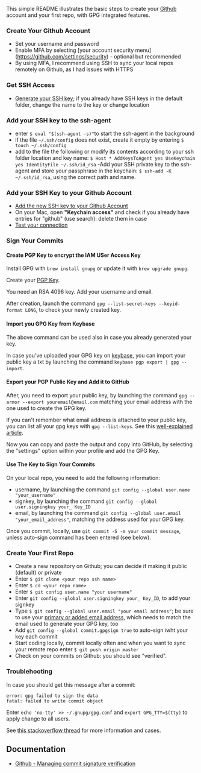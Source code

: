 This simple README illustrates the basic steps to create your [Github](github.com) account and your first repo, with GPG integrated features.

### Create Your Github Account
- Set your username and password
- Enable MFA by selecting [your account security menu] (https://github.com/settings/security) - optional but recommended
- By using MFA, I recommend using SSH to sync your local repos remotely on Github, as I had issues with HTTPS

### Get SSH Access
- [Generate your SSH key](https://docs.github.com/en/free-pro-team@latest/github/authenticating-to-github/generating-a-new-ssh-key-and-adding-it-to-the-ssh-agent); if you already have SSH keys in the default folder, change the name to the key or change location

### Add your SSH key to the ssh-agent
- enter `$ eval "$(ssh-agent -s)"`to start the ssh-agent in the background
- if the file `~/.ssh/config` does not exist, create it empty by entering `$ touch ~/.ssh/config`
- add to the file the following or modify its contents according to your ssh folder location and key name: 
  `$ Host *
  AddKeysToAgent yes
  UseKeychain yes
  IdentityFile ~/.ssh/id_rsa`
-Add your SSH private key to the ssh-agent and store your passphrase in the keychain: `$ ssh-add -K ~/.ssh/id_rsa`, using the correct path and name.

### Add your SSH Key to your Github Account
- [Add the new SSH key to your Github Account](https://docs.github.com/en/free-pro-team@latest/github/authenticating-to-github/adding-a-new-ssh-key-to-your-github-account)
- On your Mac, open **"Keychain access"** and check if you already have entries for "github" (use search): delete them in case
- [Test your connection](https://docs.github.com/en/free-pro-team@latest/github/authenticating-to-github/testing-your-ssh-connection)

### Sign Your Commits

#### Create PGP Key to encrypt the IAM USer Access Key

Install GPG with `brew install gnupg` or update it with `brew upgrade gnupg`.

Create your [PGP Key](https://docs.github.com/en/free-pro-team@latest/github/authenticating-to-github/generating-a-new-gpg-key).

You need an RSA 4096 key. Add your username and email.

After creation, launch the command `gpg --list-secret-keys --keyid-format LONG`, to check your newly created key. 

#### Import you GPG Key from Keybase

The above command can be used also in case you already generated your key.

In case you've uploaded your GPG key on [keybase](keybase.io), you can import your public key a txt by launching the command `keybase pgp export | gpg --import`.

#### Export your PGP Public Key and Add it to GitHub

After, you need to export your public key, by launching the command `gpg --armor --export youremail@email.com` matching your email address with the one used to create the GPG key.

If you can't remember what email address is attached to your public key, you can list all your gpg keys with `gpg --list-keys`. See this [well-explained article](https://www.elliotblackburn.com/importing-pgp-keys-from-keybase-into-gpg/). 

Now you can copy and paste the output and copy into GitHub, by selecting the "settings" option within your profile and add the GPG Key.

#### Use The Key to Sign Your Commits

On your local repo, you need to add the following information:

- username, by launching the command `git config --global user.name "your_username"`
- signkey, by launching the command `git config --global user.signingkey your_ Key_ID`
- email, by launching the command `git config --global user.email "your_email_address"`, matching the address used for your GPG key.

Once you commit, locally, use `git commit -S -m your commit message`, unless auto-sign command has been entered (see below).

### Create Your First Repo
- Create a new repository on Github; you can decide if making it public (default) or private
- Enter `$ git clone <your repo ssh name>`
- Enter `$ cd <your repo name>`
- Enter `$ git config user.name "your username"`
- Enter `git config --global user.signingkey your_ Key_ID`, to add your signkey
- Type `$ git config --global user.email "your email address"`; be sure to use your [primary or added email address](https://github.com/settings/emails), which needs to match the email used to generate your GPG key, too
- Add `git config --global commit.gpgsign true` to auto-sign iwht your key each commit
- Start coding locally, commit locally often and when you want to sync your remote repo enter `$ git push origin master`
- Check on your commits on Github: you should see "verified".

### Troublehooting
In case you should get this message after a commit:
```
error: gpg failed to sign the data
fatal: failed to write commit object
```

Enter `echo 'no-tty' >> ~/.gnupg/gpg.conf` and `export GPG_TTY=$(tty)` to apply change to all users.

See [this stackoverflow thread](https://stackoverflow.com/questions/39494631/gpg-failed-to-sign-the-data-fatal-failed-to-write-commit-object-git-2-10-0) for more information and cases.

## Documentation

- [Github - Managing commit signature verification](https://docs.github.com/en/free-pro-team@latest/github/authenticating-to-github/managing-commit-signature-verification)
